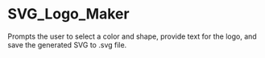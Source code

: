 # SVG_Logo_Maker
Prompts the user to select a color and shape, provide text for the logo, and save the generated SVG to .svg file.
